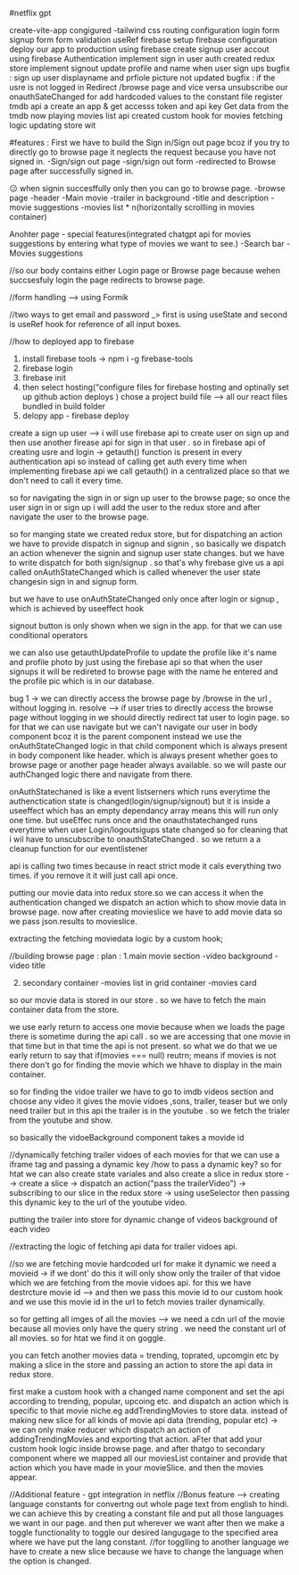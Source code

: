 #netflix gpt

create-vite-app
congigured -tailwind css
routing configuration
login form
signup form
form validation
useRef
firebase setup
firebase configuration
deploy our app to production using firebase
create signup user accout using firebase Authentication
implement sign in user auth
created redux store
implement signout
update profile and name when user sign ups
bugfix : sign up user displayname and prfiole picture not updated
bugfix : if the usre is not logged in Redirect /browse page and vice versa
unsubscribe our onauthSateChanged for
add hardcoded values to the constant file
register tmdb api a create an app & get accesss token and api key
Get data from the tmdb now playing movies list api
created custom hook for movies fetching logic
updating store wit

#features :
First we have to build the Sign in/Sign out page bcoz if you try to directly go to browse page it neglects the request because you have not signed in.
-Sign/sign out page
-sign/sign out form
-redirected to Browse page after successfully signed in.

😑 when signin succesffully only then you can go to browse page.
-browse page
-header
-Main movie
-trailer in background
-title and description
-movie suggestions
-movies list \* n(horizontally scrollling in movies container)

Anohter page - special features(integrated chatgpt api for movies suggestions by entering what type of movies we want to see.)
-Search bar
-Movies suggestions

//so our body contains either Login page or Browse page because wehen succsesfuly login the page redirects to browse page.

//form handling --> using Formik

//two ways to get email and password \_> first is using useState and second is useRef hook for reference of all input boxes.

//how to deployed app to firebase

1. install firebase tools -> npm i -g firebase-tools
2. firebase login
3. firebase init
4. then select hosting("configure files for firebase hosting and optinally set up github action deploys )
   chose a project
   build file --> all our react files bundled in build folder
5. delopy app - firebase deploy

create a sign up user --> i will use firebase api to create user on sign up and then use another firease api for sign in that user .
so in firebase api of creating usre and login -> getauth() function is present in every authentication api so instead of calling get auth every time when implementing firebase api
we call getauth() in a centralized place so that we don't need to call it every time.

so for navigating the sign in or sign up user to the browse page;
so once the user sign in or sign up i will add the user to the redux store and after navigate the user to the browse page.

so for manging state we created redux store, but for dispatching an action we have to provide dispatch in signup and signin , so basically we dispatch an action whenever the signin and signup user state changes. but we have to write dispatch for both sign/signup . so that's why firebase give us a api called onAuthStateChanged which is called whenever the user state changesin sign in and signup form.

but we have to use onAuthStateChanged only once after login or signup , which is achieved by useeffect hook

signout button is only shown when we sign in the app. for that we can use conditional operators

we can also use getauthUpdateProfile to update the profile like it's name and profile photo by just using the firebase api so that when the user signups it will be redireted to browse page with the name he entered and the profile pic which is in our database.

bug 1 -> we can directly access the browse page by /browse in the url , without logging in.
resolve --> if user tries to directly access the browse page without logging in we should directly redirect tat user to login page.
so for that we can use navigate but we can't navigate our user in body component bcoz it is the parent component instead we use the onAuthStateChanged logic in that child component which is always present in body component like header. which is always present whether goes to browse page or another page header always available. so we will paste our authChanged logic there and navigate from there.

onAuthStatechaned is like a event listserners which runs everytime the authenctication state is changed(login/signup/signout) but it is inside a useeffect which has an empty dependancy array means this will run only one time. but useEffec runs once and the onauthstatechanged runs everytime when user Login/logoutsigups state changed so for cleaning that i wil have to unscubscribe to onauthStateChanged . so we return a a cleanup function for our eventlistener

api is calling two times because in react strict mode it cals everything two times. if you remove it it will just call api once.

putting our movie data into redux store.so we can access it when the authentication changed we dispatch an action which to show movie data in browse page.
now after creating movieslice we have to add movie data so we pass json.results to movieslice.

extracting the fetching moviedata logic by a custom hook;

//building browse page : plan :
1.main movie section
-video background
-video title

2. secondary container
   -movies list in grid container
   -movies card

so our movie data is stored in our store . so we have to fetch the main container data from the store.

we use early return to access one movie because when we loads the page there is sometime during the api call . so we are accessing that one movie in that time but in that time the api is not present. so what we do that we ue early return to say that if(movies === null) reutrn; means if movies is not there don't go for finding the movie which we hhave to display in the main container.

so for finding the vidoe trailer we have to go to imdb videos section and choose any video it gives the movie vidoes ,sons, trailer, teaser but we only need trailer but in this api the trailer is in the youtube . so we fetch the trialer from the youtube and show.

so basically the vidoeBackground component takes a movide id

//dynamically fetching trailer vidoes of each movies for that we can use a iframe tag and passing a dynamic key /how to pass a dynamic key? so for htat we can also create state variales and also create a slice in redux store --> create a slice -> dispatch an action("pass the trailerVideo") -> subscribing to our slice in the redux store -> using useSelector then passing this dynamic key to the url of the youtube video.

putting the trailer into store for dynamic change of videos background of each video

//extracting the logic of fetching api data for trailer vidoes api.

//so we are fetching movie hardcoded url for make it dynamic we need a movieid -> if we dont' do this it will only show only the trailer of that vidoe which we are fetching from the movie vidoes api.
for this we have destrcture movie id --> and then we pass this movie id to our custom hook and we use this movie id in the url to fetch movies trailer dynamically.

so for getting all imges of all the movies --> we need a cdn url of the movie because all movies only have the query string . we need the constant url of all movies. so for htat we find it on goggle.

you can fetch another movies data = trending, toprated, upcomgin etc
by making a slice in the store and passing an action to store the api data in redux store.

first make a custom hook with a changed name component and set the api according to trending, popular, upcoing etc. and dispatch an action which is specific to that movie niche.eg addTrendingMovies to store data.
instead of making new slice for all kinds of movie api data (trending, popular etc) -> we can only make reducer which dispatch an action of addingTrendingMovies and exporting that action.
aFter that add your custom hook logic inside browse page.
and after thatgo to secondary component where we mapped all our moviesList container and provide that action which you have made in your movieSlice. and then the movies appear.

//Additional feature - gpt integration in netflix
//Bonus feature --> creating language constants for convertng out whole page text from english to hindi.
we can achieve this by creating a constant file and put all those languages we want in our page. and then put wherever we want after then we make a toggle functionality to toggle our desired langugage to the specified area where we have put the lang constant.
//for togglling to another language we have to create a new slice because we have to change the language when the option is changed.

